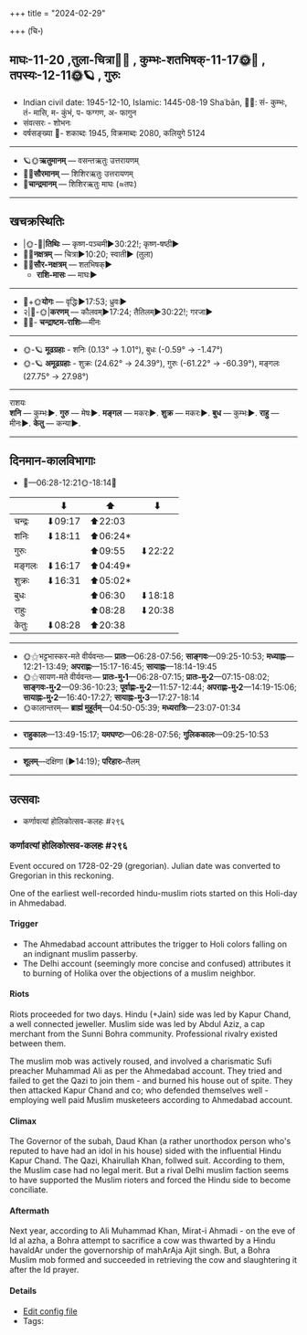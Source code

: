 +++
title = "2024-02-29"

+++
(चि॰)
## माघः-11-20  ,तुला-चित्रा🌛🌌  ,  कुम्भः-शतभिषक्-11-17🌞🌌  ,  तपस्यः-12-11🌞🪐  , गुरुः
- Indian civil date: 1945-12-10, Islamic: 1445-08-19 Shaʿbān, 🌌🌞: सं- कुम्भः, तं- मासि, म- कुंभं, प- फग्गण, अ- फागुन
- संवत्सरः - शोभनः
- वर्षसङ्ख्या 🌛- शकाब्दः 1945, विक्रमाब्दः 2080, कलियुगे 5124
___________________
- 🪐🌞**ऋतुमानम्** — वसन्तऋतुः उत्तरायणम्
- 🌌🌞**सौरमानम्** — शिशिरऋतुः उत्तरायणम्
- 🌛**चान्द्रमानम्** — शिशिरऋतुः माघः (≈तपः)
___________________


## खचक्रस्थितिः
- |🌞-🌛|**तिथिः** — कृष्ण-पञ्चमी►30:22!; कृष्ण-षष्ठी►  
- 🌌🌛**नक्षत्रम्** — चित्रा►10:20; स्वाती► (तुला)  
- 🌌🌞**सौर-नक्षत्रम्** — शतभिषक्►  
  - **राशि-मासः** — माघः► 
___________________
- 🌛+🌞**योगः** — वृद्धिः►17:53; ध्रुवः►  
- २|🌛-🌞|**करणम्** — कौलवम्►17:24; तैतिलम्►30:22!; गरजा►  
- 🌌🌛- **चन्द्राष्टम-राशिः**—मीनः  
___________________
- 🌞-🪐 **मूढग्रहाः** - शनिः (0.13° → 1.01°), बुधः (-0.59° → -1.47°)
- 🌞-🪐 **अमूढग्रहाः** - शुक्रः (24.62° → 24.39°), गुरुः (-61.22° → -60.39°), मङ्गलः (27.75° → 27.98°)
___________________
राशयः  
**शनि** — कुम्भः►. **गुरु** — मेषः►. **मङ्गल** — मकरः►. **शुक्र** — मकरः►. **बुध** — कुम्भः►. **राहु** — मीनः►. **केतु** — कन्या►. 
___________________


## दिनमान-कालविभागाः
- 🌅—06:28-12:21🌞-18:14🌇  

|      |⬇     |⬆     |⬇     |
|------|-----|-----|------|
|चन्द्रः|⬇09:17 |⬆22:03 |     |
|शनिः   |⬇18:11 |⬆06:24*|     |
|गुरुः  |     |⬆09:55 |⬇22:22 |
|मङ्गलः |⬇16:17 |⬆04:49*|     |
|शुक्रः |⬇16:31 |⬆05:02*|     |
|बुधः   |     |⬆06:30 |⬇18:18 |
|राहुः  |     |⬆08:28 |⬇20:38 |
|केतुः  |⬇08:28 |⬆20:38 |     |
___________________
- 🌞⚝भट्टभास्कर-मते वीर्यवन्तः— **प्रातः**—06:28-07:56; **साङ्गवः**—09:25-10:53; **मध्याह्नः**—12:21-13:49; **अपराह्णः**—15:17-16:45; **सायाह्नः**—18:14-19:45  
- 🌞⚝सायण-मते वीर्यवन्तः— **प्रातः-मु॰1**—06:28-07:15; **प्रातः-मु॰2**—07:15-08:02; **साङ्गवः-मु॰2**—09:36-10:23; **पूर्वाह्णः-मु॰2**—11:57-12:44; **अपराह्णः-मु॰2**—14:19-15:06; **सायाह्नः-मु॰2**—16:40-17:27; **सायाह्नः-मु॰3**—17:27-18:14  
- 🌞कालान्तरम्— **ब्राह्मं मुहूर्तम्**—04:50-05:39; **मध्यरात्रिः**—23:07-01:34  
___________________
- **राहुकालः**—13:49-15:17; **यमघण्टः**—06:28-07:56; **गुलिककालः**—09:25-10:53  
___________________
- **शूलम्**—दक्षिणा (►14:19); **परिहारः**–तैलम्  
___________________

## उत्सवाः
- कर्णावत्यां होलिकोत्सव-कलहः #२९६
### कर्णावत्यां होलिकोत्सव-कलहः #२९६

Event occured on 1728-02-29 (gregorian). Julian date was converted to Gregorian in this reckoning. 

One of the earliest well-recorded hindu-muslim riots started on this Holi-day in Ahmedabad.

#### Trigger
- The Ahmedabad account attributes the trigger to Holi colors falling on an indignant muslim passerby.
- The Delhi account (seemingly more concise and confused) attributes it to burning of Holika over the objections of a muslim neighbor.

#### Riots
Riots proceeded for two days. Hindu (+Jain) side was led by Kapur Chand, a well connected jeweller. Muslim side was led by Abdul Aziz, a cap merchant from the Sunni Bohra community. Professional rivalry existed between them. 

The muslim mob was actively roused, and involved a charismatic Sufi preacher Muhammad Ali as per the Ahmedabad account. They tried and failed to get the Qazi to join them - and burned his house out of spite. They then attacked Kapur Chand and co; who defended themselves well - employing well paid Muslim musketeers according to Ahmedabad account.

#### Climax
The Governor of the subah, Daud Khan (a rather unorthodox person who's reputed to have had an idol in his house) sided with the influential Hindu Kapur Chand. The Qazi, Khairullah Khan, follwed suit. According to them, the Muslim case had no legal merit. But a rival Delhi muslim faction seems to have supported the Muslim rioters and forced the Hindu side to become conciliate.

#### Aftermath
Next year, according to Ali Muhammad Khan, Mirat-i Ahmadi - on the eve of Id al azha, a Bohra attempt to sacrifice a cow was thwarted by a Hindu havaldAr under the governorship of mahArAja Ajit singh. But, a Bohra Muslim mob formed and succeeded in retrieving the cow and slaughtering it after the Id prayer.

#### Details
- [Edit config file](https://github.com/jyotisham/adyatithi/blob/master/mahApuruSha/xatra-later/julian/day/02/18/karNAvatyAM_holikotsava-kalahaH.toml)
- Tags: 

